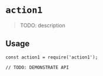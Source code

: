 # `action1`

> TODO: description

## Usage

```
const action1 = require('action1');

// TODO: DEMONSTRATE API
```
